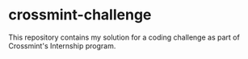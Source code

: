 # crossmint-challenge
This repository contains my solution for a coding challenge as part of Crossmint's Internship program.
